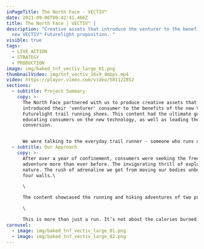 ```yaml
---
inPageTitle: The North Face - VECTIV™
date: 2021-09-06T09:42:41.466Z
title: The North Face | VECTIV™ |
description: "Creative assets that introduce the venturer to the benefits of the
  new VECTIV™ Futurelight proposition. "
visible: true
tags:
  - LIVE ACTION
  - STRATEGY
  - PRODUCTION
image: img/baked_tnf_vectiv_large_01.png
thumbnailVideo: img/tnf_vectiv_16x9_4mbps.mp4
video: https://player.vimeo.com/video/581122852
sections:
  - subtitle: Project Summary
    copy: >-
      The North Face partnered with us to produce creative assets that
      introduced their 'venturer' consumer to the benefits of the new VECTIV™
      Futurelight trail running shoes. This content had the ultimate goal of
      educating consumers on the new technology, as well as leading them to
      conversion.


      We were talking to the everyday trail runner - someone who runs often, enjoys adventure and is looking for comfort and protection over lightweight speed and performance.
  - subtitle: Our Approach
    copy: >-
      After over a year of confinement, consumers were seeking the freedom of
      adventure more than ever before. The invigorating thrill of exploring
      nature. The rush of adrenaline we get from moving our bodies unbounded by
      four walls.\

      \

      The content showcased the running and hiking adventures of two protagonists in different locations, positioning the VECTIV™ x Futurelight shoe as the common thread that ties them together - allowing them to adventure further than ever before. The two narratives highlighted the versatility of the product, enhanced with the inclusion of 3D environments, which focused on the waterproof Futurelight upper.\

      \

      This is more than just a run. It’s not about the calories burned or the PB. It’s about the adventure; the money can’t buy experience that we need to find balance in our hectic lives, to escape and feel alive. Each timeline highlights the key technology and how the VECTIV™ shoes help power you further; further along the coast, higher up the mountain, deeper into the forest.
carousel:
  - image: img/baked_tnf_vectiv_large_01.png
  - image: img/baked_tnf_vectiv_large_02.png
---
```

